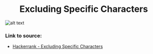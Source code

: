 <h1 align="center">Excluding Specific Characters</h1>

![alt text](https://images2.imgbox.com/7f/24/4zixJRml_o.png?raw=true)

### Link to source: 
- <a href="https://www.hackerrank.com/challenges/excluding-specific-characters/problem">Hackerrank - Excluding Specific Characters</a>

